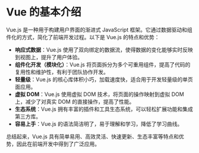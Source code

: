 # Vue 的基本介绍

Vue.js 是一种用于构建用户界面的渐进式 JavaScript 框架。它通过数据驱动和组件化的方式，简化了前端开发过程。以下是 Vue.js 的特点和优势：

- **响应式数据**：Vue.js 使用了双向绑定的数据流，使得数据的变化能够实时反映到视图上，提升了用户体验。
- **组件化开发（模块化）**：Vue.js 将页面拆分为多个可重用组件，提高了代码的复用性和维护性，有利于团队协作开发。
- **轻量级**：Vue.js 的核心库体积小巧，加载速度快，适合用于开发轻量级的单页面应用。
- **虚拟 DOM**：Vue.js 使用虚拟 DOM 技术，将页面的操作映射到虚拟 DOM 上，减少了对真实 DOM 的直接操作，提高了性能。
- **生态系统**：Vue.js 拥有丰富的插件和工具生态系统，可以轻松扩展功能和集成第三方库。
- **容易上手**：Vue.js 的语法简洁明了，易于理解和学习，降低了学习曲线。

总结起来，Vue.js 具有简单易用、高效灵活、快速更新、生态丰富等特点和优势，因此在前端开发中得到了广泛应用。
